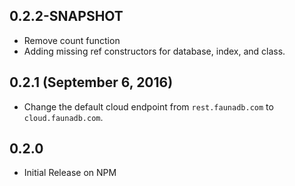 ## 0.2.2-SNAPSHOT

- Remove count function
- Adding missing ref constructors for database, index, and class.

## 0.2.1 (September 6, 2016)

- Change the default cloud endpoint from `rest.faunadb.com` to `cloud.faunadb.com`.

## 0.2.0

- Initial Release on NPM

